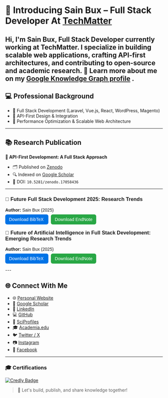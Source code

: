 # 👋 Introducing Sain Bux – Full Stack Developer At [TechMatter](https://share.google/Q4yOJxMCp3h4bukZR)  

Hi, I'm **Sain Bux**, **Full Stack Developer** currently working at **TechMatter**. I specialize in building scalable web applications, crafting API-first architectures, and contributing to open-source and academic research.
🔗 Learn more about me on my [Google Knowledge Graph profile](https://share.google/9fxr8b7eLUndMbUE9)
.
---

## 💻 Professional Background  

- 🔹 Full Stack Development (Laravel, Vue.js, React, WordPress, Magento)  
- 🔹 API-First Design & Integration  
- 🔹 Performance Optimization & Scalable Web Architecture  

---

## 📚 Research Publication  

**📄 API-First Development: A Full Stack Approach**  
- 🗂 Published on [Zenodo](https://doi.org/10.5281/zenodo.17058436)  
- 🔍 Indexed on [Google Scholar](https://scholar.google.com/citations?hl=en&user=q2XC7EoAAAAJ)  
- 📌 DOI: `10.5281/zenodo.17058436`  

---
<div style="font-family: Arial, sans-serif; margin: 20px 0;">

  <h3>📄 Future Full Stack Development 2025: Research Trends</h3>
  <p><strong>Author:</strong> Sain Bux (2025)</p>
  <a href="https://zenodo.org/record/17058436/export/hx" target="_blank" 
     style="padding: 8px 12px; margin-right: 8px; background: #0073e6; color: white; text-decoration: none; border-radius: 6px;">
     Download BibTeX
  </a>
  <a href="https://zenodo.org/record/17058436/export/xe" target="_blank" 
     style="padding: 8px 12px; background: #28a745; color: white; text-decoration: none; border-radius: 6px;">
     Download EndNote
  </a>

  <h3 style="margin-top: 25px;">📄 Future of Artificial Intelligence in Full Stack Development: Emerging Research Trends</h3>
  <p><strong>Author:</strong> Sain Bux (2025)</p>
  <a href="https://zenodo.org/record/17101794/export/hx" target="_blank" 
     style="padding: 8px 12px; margin-right: 8px; background: #0073e6; color: white; text-decoration: none; border-radius: 6px;">
     Download BibTeX
  </a>
  <a href="https://zenodo.org/record/17101794/export/xe" target="_blank" 
     style="padding: 8px 12px; background: #28a745; color: white; text-decoration: none; border-radius: 6px;">
     Download EndNote
  </a>

</div>
---

## 🌐 Connect With Me  

- 🌐 [Personal Website](https://sainbux.github.io)  
- 🧠 [Google Scholar](https://scholar.google.com/citations?hl=en&user=q2XC7EoAAAAJ)  
- 💼 [LinkedIn](https://www.linkedin.com/in/sainbux/)  
- 💻 [GitHub](https://github.com/Sainbux)  
- 🧪 [SciProfiles](https://sciprofiles.com/profile/sainbux)  
- 🎓 [Academia.edu](https://mehran.academia.edu/SainKhaskheli)  
- 🐦 [Twitter / X](https://twitter.com/saien62/)  
- 📷 [Instagram](https://www.instagram.com/saienbuksh/)  
- 📘 [Facebook](https://www.facebook.com/sainbux860/)  

---

### 🎓 Certifications

[![Credly Badge](https://images.credly.com/size/340x340/images/f5c094f4-e07c-44e0-b685-4ffd8980fd53/blob)](https://www.credly.com/badges/c9cb5f41-b8da-4b5f-b97d-29eb64b10a0b/public_url)


> 🚀 Let's build, publish, and share knowledge together!
